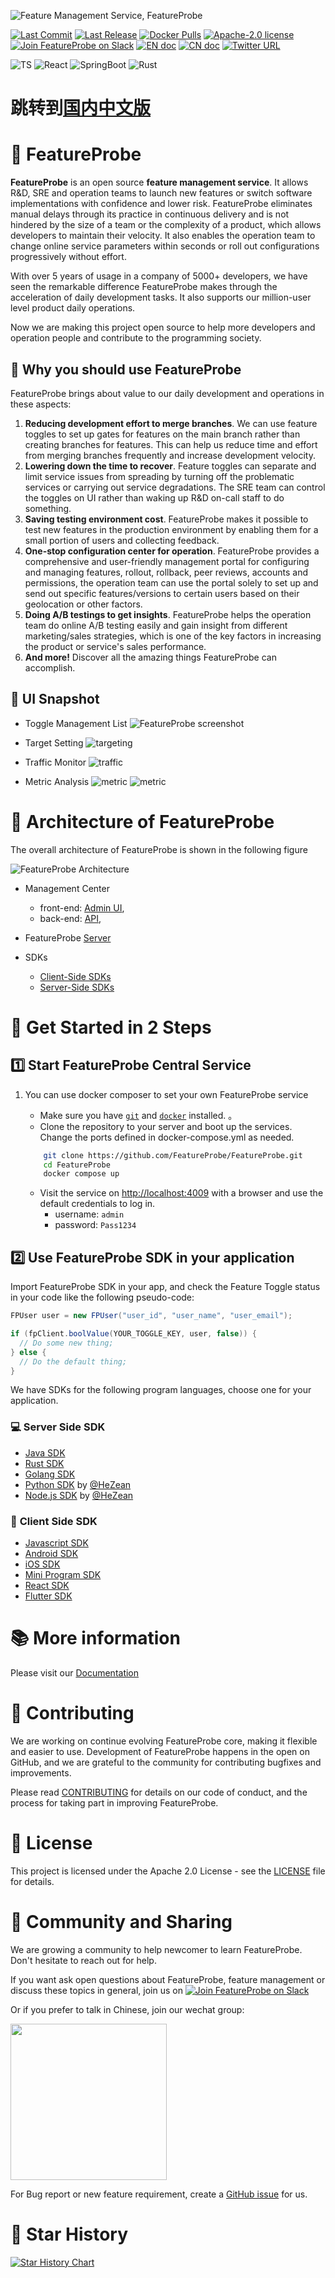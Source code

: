 ![Feature Management Service, FeatureProbe](./pictures/featureprobe_title.png)


[![Last Commit](https://img.shields.io/github/last-commit/FeatureProbe/FeatureProbe)](https://github.com/FeatureProbe/FeatureProbe)
[![Last Release](https://img.shields.io/github/v/release/featureprobe/featureprobe)](https://github.com/FeatureProbe/FeatureProbe/releases)
[![Docker Pulls](https://img.shields.io/docker/pulls/featureprobe/api)](https://hub.docker.com/u/featureprobe)
[![Apache-2.0 license](https://img.shields.io/github/license/FeatureProbe/FeatureProbe)](https://github.com/FeatureProbe/FeatureProbe/blob/main/LICENSE)
[![Join FeatureProbe on Slack](https://img.shields.io/badge/slack-join-blue?logo=slack)](https://join.slack.com/t/featureprobe/shared_invite/zt-1qjcgy22s-1eeqZLs~RpoyovG8hMZu4w)
[![EN doc](https://img.shields.io/badge/Docs-English-blue.svg)](https://featureprobe.github.io/FeatureProbe/)
[![CN doc](https://img.shields.io/badge/文档-中文版-blue.svg)](https://featureprobe.github.io/FeatureProbe/zh-CN/)
[![Twitter URL](https://img.shields.io/twitter/url/https/twitter.com/FeatureProbe.svg?style=social&label=FeatureProbe)](https://twitter.com/FeatureProbe)

![TS](https://img.shields.io/badge/TypeScript-3178C6.svg?style=for-the-badge&logo=TypeScript&logoColor=white)
![React](https://img.shields.io/badge/React-61DAFB.svg?style=for-the-badge&logo=React&logoColor=black)
![SpringBoot](https://img.shields.io/badge/Spring%20Boot-6DB33F.svg?style=for-the-badge&logo=Spring-Boot&logoColor=white)
![Rust](https://img.shields.io/badge/rust-%23000000.svg?style=for-the-badge&logo=rust&logoColor=white)


# 跳转到[国内中文版](https://gitee.com/featureprobe/FeatureProbe/blob/main/README_CN.md)


# 💎 FeatureProbe 

**FeatureProbe** is an open source **feature management service**. 
It allows R&D, SRE and operation teams to launch new features or switch software implementations with confidence and lower risk.
FeatureProbe eliminates manual delays through its practice in continuous delivery and is not hindered by the size of a 
team or the complexity of a product, which allows developers to maintain their velocity. 
It also enables the operation team to change online service parameters within seconds or roll out configurations progressively 
without effort.

With over 5 years of usage in a company of 5000+ developers, we have seen the remarkable difference FeatureProbe makes
through the acceleration of daily development tasks. It also supports our million-user level product daily operations.

Now we are making this project open source to help more developers and operation people and contribute to the programming society. 


## 🚀 Why you should use FeatureProbe

FeatureProbe brings about value to our daily development and operations in these aspects:

1. **Reducing development effort to merge branches**. 
We can use feature toggles to set up gates for features on the 
main branch rather than creating branches for features. 
This can help us reduce time and effort from merging branches frequently and increase 
development velocity.
2. **Lowering down the time to recover**. 
Feature toggles can separate and limit service issues from spreading by turning off the problematic services or carrying
out service degradations. The SRE team can control the toggles on UI rather than waking up R&D on-call staff to do something.
3. **Saving testing environment cost**. 
FeatureProbe makes it possible to test new features in the production
environment by enabling them for a small portion of users and collecting feedback.
4. **One-stop configuration center for operation**. 
FeatureProbe provides a comprehensive and user-friendly management portal for configuring and managing features, 
rollout, rollback, peer reviews, accounts and permissions, the operation team can use the portal solely to set up and send out specific features/versions to 
certain users based on their geolocation or other factors. 
5. **Doing A/B testings to get insights**. 
FeatureProbe helps the operation team do online A/B testing easily and gain insight
from different marketing/sales strategies, which is one of the key factors in increasing the product or service's 
sales performance.
6. **And more!** 
Discover all the amazing things FeatureProbe can accomplish. 

## 🔎 UI Snapshot

* Toggle Management List
![FeatureProbe screenshot](./pictures/toggles_en.png) 

* Target Setting
![targeting](./pictures/targeting_en.png)

* Traffic Monitor
![traffic](./docs/pictures/evaluations_en.png)

* Metric Analysis
![metric](./docs/pictures/metric_config_en.png)
![metric](./docs/pictures/metric_en.png)

# 🧩 Architecture of FeatureProbe

The overall architecture of FeatureProbe is shown in the following figure

![FeatureProbe Architecture](./pictures/feature_probe_architecture.png)

* Management Center
   * front-end: [Admin UI](https://github.com/FeatureProbe/FeatureProbe/tree/main/ui), 
   * back-end: [API](https://github.com/FeatureProbe/FeatureProbe/tree/main/api), 

* FeatureProbe [Server](https://github.com/FeatureProbe/FeatureProbe/tree/main/server)

* SDKs
   * [Client-Side SDKs](#client-side-sdk)
   * [Server-Side SDKs](#server-side-sdk)


# 🍭 Get Started in 2 Steps

## 1️⃣ Start FeatureProbe Central Service

1. You can use docker composer to set your own FeatureProbe service

   * Make sure you have [`git`](https://git-scm.com/) and [`docker`](https://www.docker.com/) installed. 。
   * Clone the repository to your server and boot up the services. Change the ports defined in docker-compose.yml as needed.
   
   ``` bash
       git clone https://github.com/FeatureProbe/FeatureProbe.git
       cd FeatureProbe
       docker compose up
   ```
   * Visit the service on [http://localhost:4009](http://localhost:4009) with a browser and use the default credentials to log in.
        - username: `admin`
        - password: `Pass1234`

## 2️⃣ Use FeatureProbe SDK in your application

Import FeatureProbe SDK in your app, and check the Feature Toggle status in your code like the following pseudo-code:

~~~ java
FPUser user = new FPUser("user_id", "user_name", "user_email");

if (fpClient.boolValue(YOUR_TOGGLE_KEY, user, false)) {
  // Do some new thing;
} else {
  // Do the default thing;
}
~~~

We have SDKs for the following program languages, choose one for your application.

### <a name="server-side-sdk"></a> 💻 **Server Side SDK**

* [Java SDK](https://github.com/FeatureProbe/server-sdk-java)
* [Rust SDK](https://github.com/FeatureProbe/server-sdk-rust)
* [Golang SDK](https://github.com/FeatureProbe/server-sdk-go)
* [Python SDK](https://github.com/FeatureProbe/server-sdk-python) by [@HeZean](https://github.com/HeZean)
* [Node.js SDK](https://github.com/FeatureProbe/server-sdk-node) by [@HeZean](https://github.com/HeZean)


### <a name="client-side-sdk"></a> 📲 **Client Side SDK**

* [Javascript SDK](https://github.com/FeatureProbe/client-sdk-js)
* [Android SDK](https://github.com/FeatureProbe/client-sdk-mobile)
* [iOS SDK](https://github.com/FeatureProbe/client-sdk-mobile)
* [Mini Program SDK](https://github.com/FeatureProbe/client-sdk-miniprogram)
* [React SDK](https://github.com/FeatureProbe/client-sdk-react)
* [Flutter SDK](https://github.com/FeatureProbe/client-sdk-flutter)


# 📚 More information

Please visit our [Documentation](https://featureprobe.github.io/FeatureProbe/)

# 🙌 Contributing

We are working on continue evolving FeatureProbe core, making it flexible and easier to use. 
Development of FeatureProbe happens in the open on GitHub, and we are grateful to the 
community for contributing bugfixes and improvements.

Please read [CONTRIBUTING](CONTRIBUTING.md) for details on our code of conduct, and the process for 
taking part in improving FeatureProbe.


# 📜 License

This project is licensed under the Apache 2.0 License - see the [LICENSE](LICENSE) file for details.


# 🌈 Community and Sharing

We are growing a community to help newcomer to learn FeatureProbe. Don't hesitate to reach out for help.

If you want ask open questions about FeatureProbe, feature management or discuss these topics in general, join us on [![Join FeatureProbe on Slack](https://img.shields.io/badge/slack-join-blue?logo=slack)](https://join.slack.com/t/featureprobe/shared_invite/zt-1qjcgy22s-1eeqZLs~RpoyovG8hMZu4w) 

Or if you prefer to talk in Chinese, join our wechat group: 

<img src="./pictures/Wechat0715.png" width = "250" />

For Bug report or new feature requirement, create a [GitHub issue](https://github.com/FeatureProbe/FeatureProbe/issues/new/choose) for us.

# 🎢 Star History

[![Star History Chart](https://api.star-history.com/svg?repos=FeatureProbe/FeatureProbe&type=Date)](https://star-history.com/#FeatureProbe/FeatureProbe&Date)

